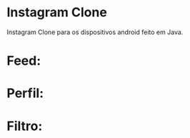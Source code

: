 # Instagram Clone
Instagram Clone para os dispositivos android feito em Java.

# Feed:

# Perfil:

# Filtro:
